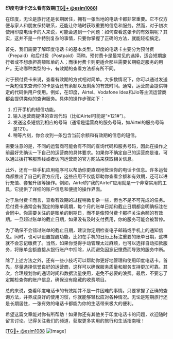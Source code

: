 **印度电话卡怎么看有效期[[TG💪+ @esim1088](https://t.me/s/esim1088)]**

在印度，无论是旅行还是长期居住，拥有一张当地的电话卡都非常重要。它不仅方便与家人和朋友保持联系，还能让你随时获取重要的信息和服务。然而，对于初次使用印度电话卡的人来说，可能会遇到一个问题：如何查看这张卡的有效期呢？其实，这并不是一件特别复杂的事情，只要你掌握了正确的方法，就能轻松搞定。

首先，我们需要了解印度电话卡的基本类型。印度的电话卡主要分为预付费（Prepaid）和后付费（Postpaid）两种。预付费卡是最常见的选择，适合短期旅行者或不想承担高额账单的人；而後付费卡则更适合那些需要长期稳定服务的用户。无论哪种类型的卡，有效期的查看方法都有所不同。

对于预付费卡来说，查看有效期的方式相对简单。大多数情况下，你可以通过发送一条短信来查询你的卡是否还有余额以及剩余的有效时间。通常，运营商会提供特定的代码供用户使用。例如，在印度，Airtel、Vodafone Idea和Jio等主流运营商都会提供类似的查询服务。具体的操作步骤如下：

1. 打开手机的短信功能。
2. 输入运营商提供的查询代码（比如Airtel可能是“*121#”）。
3. 发送这条短信到相应的号码（通常是运营商的服务号码，如Airtel的服务号码是121）。
4. 稍等片刻，你会收到一条包含当前余额和有效期的信息的短信。

需要注意的是，不同的运营商可能会有不同的查询代码和服务号码，因此在操作之前最好先确认一下自己的运营商的具体要求。如果你不确定自己的运营商是谁，可以通过拨打客服热线或者访问运营商的官方网站来获取相关信息。

此外，还有一些手机应用程序可以帮助你更直观地管理你的电话卡信息。许多运营商都推出了自己的官方应用，这些应用不仅能帮助你查看余额和有效期，还可以进行充值、套餐升级等操作。例如，Airtel的“我的Airtel”应用就是一个非常实用的工具，它提供了详细的账户信息和便捷的操作界面。

对于后付费卡而言，查看有效期的过程稍微复杂一些，但也不是不可完成的任务。后付费卡通常会有固定的账单周期，每个月的账单日期和截止日期都会明确标注在合同中。你需要关注的是账单的到期日，而不是像预付费卡那样关注余额的有效期。一旦超过账单的截止日期，如果没有及时支付费用，你的服务可能会被暂停。

为了确保不会错过账单的截止日期，建议你定期检查电子邮箱或手机上的通知信息。同时，也可以设置提醒功能，比如在手机的日历上标注重要的账单日期，这样就不会忘记缴费了。当然，如果你觉得手动管理太过麻烦，也可以选择自动扣款服务，将账单金额直接从银行账户中扣除，从而避免因忘记缴费而导致的服务中断。

除了上述方法之外，还有一些小技巧可以帮助你更好地管理和使用印度电话卡。首先，尽量选择信誉良好的运营商，这样可以确保服务质量和服务支持更加可靠。其次，合理规划你的通话时间和数据流量使用，避免不必要的浪费。最后，不要忘了定期检查你的账户信息，确保没有隐藏的收费项目。

总的来说，查看印度电话卡的有效期并不是一件困难的事情。只要掌握了正确的查询方法，并养成良好的使用习惯，你就能够轻松应对各种情况。无论是短期旅行还是长期居住，一张有效的电话卡都能为你的生活带来极大的便利。

希望这篇文章能对你有所帮助！如果你还有其他关于印度电话卡的问题，欢迎随时留言讨论。记得关注我们的频道，获取更多实用的旅行和生活指南哦！

[[TG💪+ @esim1088](https://t.me/s/esim1088) ![Image](https://i.postimg.cc/4NQfJmqS/Snipaste-2025-05-13-00-14-12.png)]